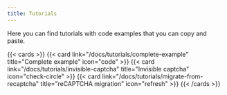 ```yaml
---
title: Tutorials
---
```


Here you can find tutorials with code examples that you can copy and paste.

<!--more-->

{{< cards >}}
  {{< card link="/docs/tutorials/complete-example" title="Complete example" icon="code" >}}
  {{< card link="/docs/tutorials/invisible-captcha" title="Invisible captcha" icon="check-circle" >}}
  {{< card link="/docs/tutorials/migrate-from-recaptcha" title="reCAPTCHA migration" icon="refresh" >}}
{{< /cards >}}